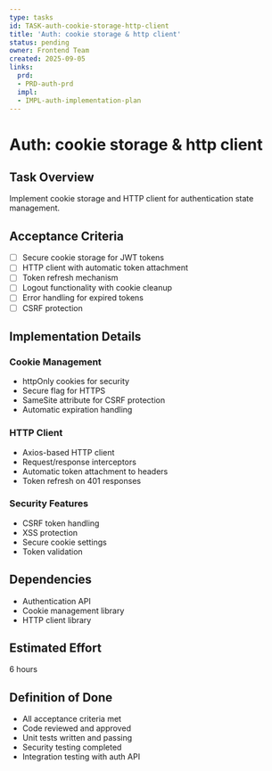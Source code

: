 ```yaml
---
type: tasks
id: TASK-auth-cookie-storage-http-client
title: 'Auth: cookie storage & http client'
status: pending
owner: Frontend Team
created: 2025-09-05
links:
  prd:
  - PRD-auth-prd
  impl:
  - IMPL-auth-implementation-plan
---
```


# Auth: cookie storage & http client

## Task Overview
Implement cookie storage and HTTP client for authentication state management.

## Acceptance Criteria
- [ ] Secure cookie storage for JWT tokens
- [ ] HTTP client with automatic token attachment
- [ ] Token refresh mechanism
- [ ] Logout functionality with cookie cleanup
- [ ] Error handling for expired tokens
- [ ] CSRF protection

## Implementation Details

### Cookie Management
- httpOnly cookies for security
- Secure flag for HTTPS
- SameSite attribute for CSRF protection
- Automatic expiration handling

### HTTP Client
- Axios-based HTTP client
- Request/response interceptors
- Automatic token attachment to headers
- Token refresh on 401 responses

### Security Features
- CSRF token handling
- XSS protection
- Secure cookie settings
- Token validation

## Dependencies
- Authentication API
- Cookie management library
- HTTP client library

## Estimated Effort
6 hours

## Definition of Done
- All acceptance criteria met
- Code reviewed and approved
- Unit tests written and passing
- Security testing completed
- Integration testing with auth API
